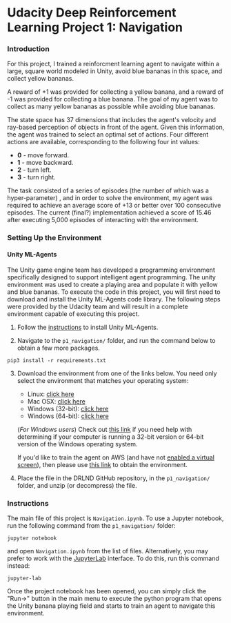 
# Udacity Deep Reinforcement Learning Project 1: Navigation

### Introduction

For this project, I trained a reinforcment learning agent to navigate within a large, square world modeled in Unity, avoid blue bananas in this space, and collect yellow bananas.  

A reward of +1 was provided for collecting a yellow banana, and a reward of -1 was provided for collecting a blue banana.  The goal of my agent was to collect as many yellow bananas as possible while avoiding blue bananas.  

The state space has 37 dimensions that includes the agent's velocity and ray-based perception of objects in front of the agent.  Given this information, the agent was trained to select an optimal set of actions.  Four different actions are available, corresponding to the following four int values:
- **0** - move forward.
- **1** - move backward.
- **2** - turn left.
- **3** - turn right.

The task consisted of a series of episodes (the number of which was a hyper-parameter) , and in order to solve the environment, my agent was required to achieve an average score of +13 or better over 100 consecutive episodes.  The current (final?) implementation achieved a score of 15.46 after executing 5,000 episodes of interacting with the environment.

### Setting Up the Environment

#### Unity ML-Agents
The Unity game engine team has developed a programming environment specifically designed to support intelligent agent programming.   The unity environment was used to create a playing area and populate it with yellow and blue bananas.  To execute the code in this project, you will first need to download and install the Unity ML-Agents code library.  The following steps were provided by the Udacity team and will result in a complete environment capable of executing this project.

1. Follow the [instructions](https://github.com/Unity-Technologies/ml-agents/blob/master/docs/Installation.md) to install Unity ML-Agents. 

2. Navigate to the `p1_navigation/` folder, and run the command below to obtain a few more packages.
  ```
  pip3 install -r requirements.txt
  ```

3. Download the environment from one of the links below.  You need only select the environment that matches your operating system:
    - Linux: [click here](https://s3-us-west-1.amazonaws.com/udacity-drlnd/P1/Banana/Banana_Linux.zip)
    - Mac OSX: [click here](https://s3-us-west-1.amazonaws.com/udacity-drlnd/P1/Banana/Banana.app.zip)
    - Windows (32-bit): [click here](https://s3-us-west-1.amazonaws.com/udacity-drlnd/P1/Banana/Banana_Windows_x86.zip)
    - Windows (64-bit): [click here](https://s3-us-west-1.amazonaws.com/udacity-drlnd/P1/Banana/Banana_Windows_x86_64.zip)
    
    (_For Windows users_) Check out [this link](https://support.microsoft.com/en-us/help/827218/how-to-determine-whether-a-computer-is-running-a-32-bit-version-or-64) if you need help with determining if your computer is running a 32-bit version or 64-bit version of the Windows operating system.

    If you'd like to train the agent on AWS (and have not [enabled a virtual screen](https://github.com/Unity-Technologies/ml-agents/blob/master/docs/Training-on-Amazon-Web-Service.md)), then please use [this link](https://s3-us-west-1.amazonaws.com/udacity-drlnd/P1/Banana/Banana_Linux_NoVis.zip) to obtain the environment.

4. Place the file in the DRLND GitHub repository, in the `p1_navigation/` folder, and unzip (or decompress) the file. 

### Instructions

The main file of this project is `Navigation.ipynb`. To use a Jupyter notebook, run the following command from the `p1_navigation/` folder:
```
jupyter notebook
```
and open `Navigation.ipynb` from the list of files.  Alternatively, you may prefer to work with the [JupyterLab](https://jupyterlab.readthedocs.io/en/latest/) interface.  To do this, run this command instead:
```
jupyter-lab
```

Once the project notebook has been opened, you can simply click the "Run->" button in the main menu to execute the python program that opens the Unity banana playing field and starts to train an agent to navigate this environment.
